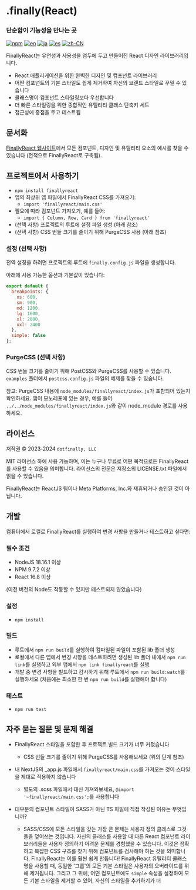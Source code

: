 # .finally(React)

### 단순함이 기능성을 만나는 곳

[![npm](https://img.shields.io/npm/v/finallyreact.svg?color=005711)](https://www.npmjs.com/package/finallyreact)
[![en](https://img.shields.io/badge/lang-English-green?color=1a5296)](https://github.com/dotfinally/finallyreact/blob/main/README.md)
[![ja](https://img.shields.io/badge/lang-Japanese-green?color=1a5296)](https://github.com/dotfinally/finallyreact/blob/main/translated-md/README.ja.md)
[![es](https://img.shields.io/badge/lang-Spanish-green?color=1a5296)](https://github.com/dotfinally/finallyreact/blob/main/translated-md/README.es.md)
[![zh-CN](https://img.shields.io/badge/lang-Simplified--Chinese-green?color=1a5296)](https://github.com/dotfinally/finallyreact/blob/main/translated-md/README.zh-CN.md)

FinallyReact는 유연성과 사용성을 염두에 두고 만들어진 React 디자인 라이브러리입니다.

- React 애플리케이션을 위한 완벽한 디자인 및 컴포넌트 라이브러리
- 어떤 컴포넌트의 기본 스타일도 쉽게 제거하여 자신의 브랜드 스타일로 꾸밀 수 있습니다
- 클래스명이 컴포넌트 스타일링보다 우선합니다
- 더 빠른 스타일링을 위한 종합적인 유틸리티 클래스 단축키 세트
- 접근성에 중점을 두고 테스트됨

## 문서화

[FinallyReact 웹사이트](https://finallyreact.com)에서 모든 컴포넌트, 디자인 및 유틸리티 요소의 예시를 찾을 수 있습니다 (전적으로 FinallyReact로 구축됨).

## 프로젝트에서 사용하기

- `npm install finallyreact`
- 앱의 최상위 앱 파일에서 FinallyReact CSS를 가져오기:
  - `import 'finallyreact/main.css'`
- 필요에 따라 컴포넌트 가져오기, 예를 들어:
  - `import { Column, Row, Card } from 'finallyreact'`
- (선택 사항) 프로젝트의 루트에 설정 파일 생성 (아래 참조)
- (선택 사항) CSS 번들 크기를 줄이기 위해 PurgeCSS 사용 (아래 참조)

### 설정 (선택 사항)

전역 설정을 하려면 프로젝트의 루트에 `finally.config.js` 파일을 생성합니다.

아래에 사용 가능한 옵션과 기본값이 있습니다:

```js
export default {
  breakpoints: {
    xs: 600,
    sm: 900,
    md: 1200,
    lg: 1600,
    xl: 2000,
    xxl: 2400
  },
  simple: false
};
```

### PurgeCSS (선택 사항)

CSS 번들 크기를 줄이기 위해 PostCSS와 PurgeCSS를 사용할 수 있습니다.
`examples` 폴더에서 `postcss.config.js` 파일의 예제를 찾을 수 있습니다.

참고: PurgeCSS 내용에 `node_modules/finallyreact/index.js`가 포함되어 있는지 확인하세요. 앱이 모노레포에 있는 경우, 예를 들어 `../../node_modules/finallyreact/index.js`와 같이 node_module 경로를 사용하세요.

## 라이선스

저작권 © 2023-2024 `dotfinally, LLC`

MIT 라이선스 하에 사용 가능하며, 이는 누구나 무료로 어떤 목적으로든 FinallyReact를 사용할 수 있음을 의미합니다. 라이선스의 전문은 저장소의 LICENSE.txt 파일에서 읽을 수 있습니다.

FinallyReact는 ReactJS 팀이나 Meta Platforms, Inc.와 제휴되거나 승인된 것이 아닙니다.

## 개발

컴퓨터에서 로컬로 FinallyReact를 실행하여 변경 사항을 만들거나 테스트하고 싶다면:

### 필수 조건

- NodeJS 18.16.1 이상
- NPM 9.7.2 이상
- React 16.8 이상

(이전 버전의 Node도 작동할 수 있지만 테스트되지 않았습니다)

### 설정

- `npm install`

### 빌드

- 루트에서 `npm run build`를 실행하여 컴파일된 파일이 포함된 lib 폴더 생성
- 로컬에서 다른 앱에서 변경 사항을 테스트하려면 생성된 lib 폴더 내에서 `npm run link`를 실행하고 외부 앱에서 `npm link finallyreact`를 실행
- 개발 중 변경 사항을 빌드하고 감시하기 위해 루트에서 `npm run build:watch`를 실행하세요 (처음에는 최소한 한 번 `npm run build`를 실행해야 합니다)

### 테스트

- `npm run test`

## 자주 묻는 질문 및 문제 해결

- FinallyReact 스타일을 포함한 후 프로젝트 빌드 크기가 너무 커졌습니다

  - CSS 번들 크기를 줄이기 위해 PurgeCSS를 사용해보세요 (위의 단계 참조)

- 내 NextJS의 \_app.js 파일에서 `finallyreact/main.css`를 가져오는 것이 스타일을 제대로 적용하지 않습니다

  - 별도의 .scss 파일에서 대신 가져와보세요, `@import '~finallyreact/main.css';`를 사용합니다

- 대부분의 컴포넌트 스타일이 SASS가 아닌 TS 파일에 직접 작성된 이유는 무엇입니까?
  - SASS/CSS에 모든 스타일을 갖는 가장 큰 문제는 사용자 정의 클래스로 그것들을 덮어쓰는 것입니다. 자신의 클래스를 사용할 때 다른 React 컴포넌트 라이브러리들을 사용자 정의하기 어려운 문제를 경험했을 수 있습니다. 이것은 정확하고 복잡한 CSS 구조를 찾기 위해 컴포넌트를 검사해야 하는 것을 의미합니다. FinallyReact는 이를 훨씬 쉽게 만듭니다! FinallyReact 유틸리티 클래스명을 사용할 때, 동일한 '그룹'의 모든 기본 스타일은 사용자의 오버라이드를 위해 제거됩니다. 그리고 그 위에, 어떤 컴포넌트에도 `simple` 속성을 설정하여 모든 기본 스타일을 제거할 수 있어, 자신의 스타일을 추가하기가 더
